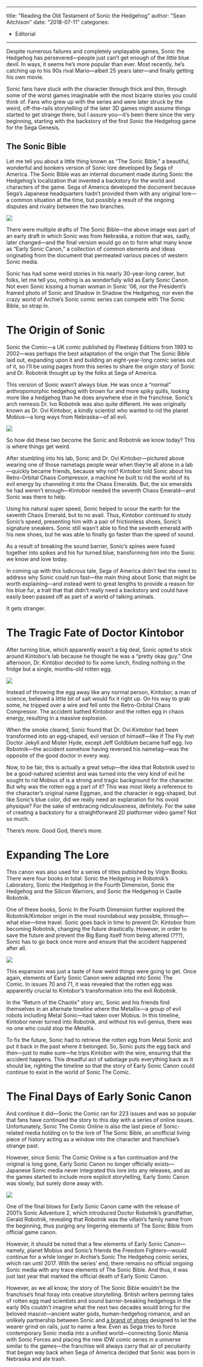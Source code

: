
---
title: "Reading the Old Testament of Sonic the Hedgehog"
author: "Sean Aitchison"
date: "2018-07-11"
categories:
- Editorial
---

Despite numerous failures and completely unplayable games, Sonic the Hedgehog has persevered—people just can’t get enough of the little blue devil. In ways, it seems he’s more popular than ever. Most recently, he’s catching up to his 90s rival Mario—albeit 25 years later—and finally getting his own movie.

Sonic fans have stuck with the character through thick and thin, through some of the worst games imaginable with the most bizarre stories you could think of. Fans who grew up with the series and were later struck by the weird, off-the-rails storytelling of the later 3D games might assume things started to get strange there, but I assure you—it’s been there since the very beginning, starting with the backstory of the first Sonic the Hedgehog game for the Sega Genesis.

## The Sonic Bible

Let me tell you about a little thing known as “The Sonic Bible,” a beautiful, wonderful and bonkers version of Sonic lore developed by Sega of America. The Sonic Bible was an internal document made during Sonic the Hedgehog’s localization that invented a backstory for the world and characters of the game. Sega of America developed the document because Sega’s Japanese headquarters hadn’t provided them with any original lore—a common situation at the time, but possibly a result of the ongoing disputes and rivalry between the two branches. 

![](https://i0.wp.com/vrvblog.co/wp-content/uploads/2018/11/image2-1024x576.jpg?resize=1024%2C576&#038;ssl=1)

There were multiple drafts of The Sonic Bible—the above image was part of an early draft in which Sonic was from Nebraska, a notion that was, sadly, later changed—and the final version would go on to form what many know as “Early Sonic Canon,” a collection of common elements and ideas originating from the document that permeated various pieces of western Sonic media. 

Sonic has had some weird stories in his nearly 30-year-long career, but folks, let me tell you, nothing is as wonderfully wild as Early Sonic Canon. Not even Sonic kissing a human woman in Sonic ‘06, nor the President’s framed photo of Sonic and Shadow in Shadow the Hedgehog, nor even the crazy world of Archie’s Sonic comic series can compete with The Sonic Bible, so strap in. 

# The Origin of Sonic

Sonic the Comic—a UK comic published by Fleetway Editions from 1993 to 2002—was perhaps the best adaptation of the origin that The Sonic Bible laid out, expanding upon it and building an eight-year-long comic series out of it, so I’ll be using pages from this series to share the origin story of Sonic and Dr. Robotnik thought up by the folks at Sega of America.

This version of Sonic wasn’t always blue. He was once a “normal” anthropomorphic hedgehog with brown fur and more spiky quills, looking more like a hedgehog than he does anywhere else in the franchise. Sonic’s arch nemesis Dr. Ivo Robotnik was also quite different. He was originally known as Dr. Ovi Kintobor, a kindly scientist who wanted to rid the planet Mobius—a long ways from Nebraska—of all evil.

![](https://i1.wp.com/vrvblog.co/wp-content/uploads/2018/11/image5-1024x685.jpg?resize=1024%2C685&#038;ssl=1)

So how did these two become the Sonic and Robotnik we know today? This is where things get weird.

After stumbling into his lab, Sonic and Dr. Ovi Kintobor—pictured above wearing one of those nametags people wear when they’re all alone in a lab—quickly became friends, because why not? Kintobor told Sonic about his Retro-Orbital Chaos Compressor, a machine he built to rid the world of its evil energy by channeling it into the Chaos Emeralds. But, the six emeralds he had weren’t enough—Kintobor needed the seventh Chaos Emerald—and Sonic was there to help. 

Using his natural super speed, Sonic helped to scour the earth for the seventh Chaos Emerald, but to no avail. Thus, Kintobor continued to study Sonic’s speed, presenting him with a pair of frictionless shoes, Sonic’s signature sneakers. Sonic still wasn’t able to find the seventh emerald with his new shoes, but he was able to finally go faster than the speed of sound. 

As a result of breaking the sound barrier, Sonic’s spines were fused together into spikes and his fur turned blue, transforming him into the Sonic we know and love today. 

In coming up with this ludicrous tale, Sega of America didn’t feel the need to address why Sonic could run fast—the main thing about Sonic that might be worth explaining—and instead went to great lengths to provide a reason for his blue fur, a trait that that didn’t really need a backstory and could have easily been passed off as part of a world of talking animals. 

It gets stranger. 

# The Tragic Fate of Doctor Kintobor

After turning blue, which apparently wasn’t a big deal, Sonic opted to stick around Kintobor’s lab because he thought he was a “pretty okay guy.” One afternoon, Dr. Kintobor decided to fix some lunch, finding nothing in the fridge but a single, months-old rotten egg.

![](https://i2.wp.com/vrvblog.co/wp-content/uploads/2018/11/image6-1024x685.png?resize=1024%2C685&#038;ssl=1)

Instead of throwing the egg away like any normal person, Kintobor, a man of science, believed a little bit of salt would fix it right up. On his way to grab some, he tripped over a wire and fell onto the Retro-Orbital Chaos Compressor. The accident bathed Kintobor and the rotten egg in chaos energy, resulting in a massive explosion.

When the smoke cleared, Sonic found that Dr. Ovi Kintobor had been transformed into an egg-shaped, evil version of himself—like if The Fly met Doctor Jekyll and Mister Hyde, except Jeff Goldblum became half egg. Ivo Robotnik—the accident somehow having reversed his nametag—was the opposite of the good doctor in every way. 

Now, to be fair, this is actually a great setup—the idea that Robotnik used to be a good-natured scientist and was turned into the very kind of evil he sought to rid Mobius of is a strong and tragic background for the character. But why was the rotten egg a part of it? This was most likely a reference to the character’s original name Eggman, and the character *is* egg-shaped, but like Sonic’s blue color, did we really need an explanation for his ovoid physique? For the sake of embracing ridiculousness, definitely. For the sake of creating a backstory for a straightforward 2D platformer video game? Not so much. 

There’s more. Good God, there’s more.

# Expanding The Lore

This canon was also used for a series of titles published by Virgin Books. There were four books in total: Sonic the Hedgehog in Robotnik&#8217;s Laboratory, Sonic the Hedgehog in the Fourth Dimension, Sonic the Hedgehog and the Silicon Warriors, and Sonic the Hedgehog in Castle Robotnik. 

One of these books, Sonic In the Fourth Dimension further explored the Robotnik/Kintobor origin in the most roundabout way possible, through—what else—time travel. Sonic goes back in time to prevent Dr. Kintobor from becoming Robotnik, changing the future drastically. However, in order to save the future and prevent the Big Bang itself from being altered (???), Sonic has to go back once more and ensure that the accident happened after all.

![](https://i2.wp.com/vrvblog.co/wp-content/uploads/2018/11/image3-1024x685.jpg?resize=1024%2C685&#038;ssl=1)

This expansion was just a taste of how weird things were going to get. Once again, elements of Early Sonic Canon were adapted into Sonic The Comic. In issues 70 and 71, it was revealed that the rotten egg was apparently crucial to Kintobor’s transformation into the evil Robotnik.

In the “Return of the Chaotix” story arc, Sonic and his friends find themselves in an alternate timeline where the Metallix—a group of evil robots including Metal Sonic—had taken over Mobius. In this timeline, Kintobor never turned into Robotnik, and without his evil genius, there was no one who could stop the Metallix. 

To fix the future, Sonic had to retrieve the rotten egg from Metal Sonic and put it back in the past where it belonged. So, Sonic puts the egg back and then—just to make sure—he trips Kintobor with the wire, ensuring that the accident happens. This dreadful act of sabotage puts everything back as it should be, righting the timeline so that the story of Early Sonic Canon could continue to exist in the world of Sonic The Comic.

# The Final Days of Early Sonic Canon

And continue it did—Sonic the Comic ran for 223 issues and was so popular that fans have continued the story to this day with a series of online issues. Unfortunately, Sonic The Comic Online is also the last piece of Sonic-related media holding on to the lore of The Sonic Bible, an unofficial living piece of history acting as a window into the character and franchise’s strange past. 

However, since Sonic The Comic Online is a fan continuation and the original is long gone, Early Sonic Canon no longer officially exists—Japanese Sonic media never integrated this lore into any releases, and as the games started to include more explicit storytelling, Early Sonic Canon was slowly, but surely done away with.

![](https://i1.wp.com/vrvblog.co/wp-content/uploads/2018/11/image1-1024x576.jpg?resize=1024%2C576&#038;ssl=1)

One of the final blows for Early Sonic Canon came with the release of 2001’s Sonic Adventure 2, which introduced Doctor Robotnik’s grandfather, Gerald Robotnik, revealing that Robotnik was the villain’s family name from the beginning, thus purging any lingering elements of The Sonic Bible from official game canon.

However, it should be noted that a few elements of Early Sonic Canon—namely, planet Mobius and Sonic’s friends the Freedom Fighters—would continue for a while longer in Archie’s Sonic The Hedgehog comic series, which ran until 2017. With the series’ end, there remains no official ongoing Sonic media with any trace elements of The Sonic Bible. And thus, it was just last year that marked the official death of Early Sonic Canon. 

However, as we all know, the story of The Sonic Bible wouldn’t be the franchise’s final foray into creative storytelling. British writers penning tales of rotten egg mad scientists and sound barrier-breaking hedgehogs in the early 90s couldn’t imagine what the next two decades would bring for the beloved mascot—ancient water gods, human-hedgehog romance, and an unlikely partnership between Sonic and [a brand of shoes](https://en.wikipedia.org/wiki/Soap_(shoes)) designed to let the wearer grind on rails, just to name a few. Even as Sega tries to force contemporary Sonic media into a unified world—connecting Sonic Mania with Sonic Forces and placing the new IDW comic series in a universe similar to the games—the franchise will always carry that air of peculiarity that began way back when Sega of America decided that Sonic was born in Nebraska and ate trash.
